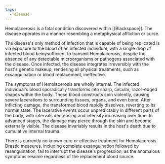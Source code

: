 ```yaml
---
tags:
  - disease
---
```

Hemolacerosis is a fatal condition discovered within [[Blackspace]]. The disease operates in a manner resembling a metaphysical affliction or curse.

The disease's only method of infection that is capable of being replicated is via exposure to the blood of an infected individual, with a single drop of infected blood beinysufficient to transmit Hemolacerosis, despite the absence of any detectable microorganisms or pathogens associated with the disease. Once infected, the disease integrates irreversibly with the host's genetic makeup, rendering all physical treatments, such as exsanguination or blood replacement, ineffective.


The symptoms of Hemolacerosis are wholly internal. The infected individual's blood sporadically transforms into sharp, circular, razor-edged shapes within the body. These blood constructs spin violently, causing severe lacerations to surrounding tissues, organs, and even bone. After inflicting damage, the transformed blood rapidly dissolves, reverting to its normal state. The lacerative events occur unpredictably in different parts of the body, with intervals decreasing and intensity increasing over time. In advanced stages, the damage may pierce through the skin and become externally visible. The disease invariably results in the host's death due to cumulative internal trauma.  

There is currently no known cure or effective treatment for Hemolacerosis. Drastic measures, including complete exsanguination followed by resanguination, fail to interrupt the disease's progression, as the anomalous symptoms resume regardless of the replacement blood source.